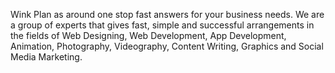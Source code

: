 Wink Plan as around one stop fast answers for your business needs. We are a group of experts that gives fast, simple and successful arrangements in the fields of Web Designing, Web Development, App Development, Animation, Photography, Videography, Content Writing, Graphics and Social Media Marketing.
